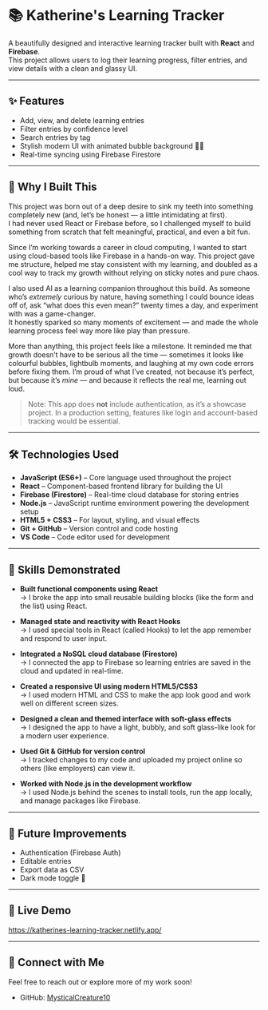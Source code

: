 # 📚 Katherine's Learning Tracker

A beautifully designed and interactive learning tracker built with **React** and **Firebase**.  
This project allows users to log their learning progress, filter entries, and view details with a clean and glassy UI.  

---

## ✨ Features

- Add, view, and delete learning entries
- Filter entries by confidence level
- Search entries by tag
- Stylish modern UI with animated bubble background 🌈🫧
- Real-time syncing using Firebase Firestore

---

## 📌 Why I Built This

This project was born out of a deep desire to sink my teeth into something completely new (and, let’s be honest — a little intimidating at first).  
I had never used React or Firebase before, so I challenged myself to build something from scratch that felt meaningful, practical, and even a bit fun.

Since I’m working towards a career in cloud computing, I wanted to start using cloud-based tools like Firebase in a hands-on way. This project gave me structure, helped me stay consistent with my learning, and doubled as a cool way to track my growth without relying on sticky notes and pure chaos.

I also used AI as a learning companion throughout this build. As someone who’s *extremely* curious by nature, having something I could bounce ideas off of, ask “what does this even mean?” twenty times a day, and experiment with was a game-changer.  
It honestly sparked so many moments of excitement — and made the whole learning process feel way more like play than pressure.

More than anything, this project feels like a milestone. It reminded me that growth doesn’t have to be serious all the time — sometimes it looks like colourful bubbles, lightbulb moments, and laughing at my own code errors before fixing them. I’m proud of what I’ve created, not because it’s perfect, but because it’s *mine* — and because it reflects the real me, learning out loud.

> Note: This app does **not** include authentication, as it’s a showcase project. In a production setting, features like login and account-based tracking would be essential.

---

## 🛠️ Technologies Used

- **JavaScript (ES6+)** – Core language used throughout the project  
- **React** – Component-based frontend library for building the UI  
- **Firebase (Firestore)** – Real-time cloud database for storing entries  
- **Node.js** – JavaScript runtime environment powering the development setup  
- **HTML5 + CSS3** – For layout, styling, and visual effects  
- **Git + GitHub** – Version control and code hosting  
- **VS Code** – Code editor used for development  


---

## 🧠 Skills Demonstrated

- **Built functional components using React**  
  → I broke the app into small reusable building blocks (like the form and the list) using React.

- **Managed state and reactivity with React Hooks**  
  → I used special tools in React (called Hooks) to let the app remember and respond to user input.

- **Integrated a NoSQL cloud database (Firestore)**  
  → I connected the app to Firebase so learning entries are saved in the cloud and updated in real-time.

- **Created a responsive UI using modern HTML5/CSS3**  
  → I used modern HTML and CSS to make the app look good and work well on different screen sizes.

- **Designed a clean and themed interface with soft-glass effects**  
  → I designed the app to have a light, bubbly, and soft glass-like look for a modern user experience.

- **Used Git & GitHub for version control**  
  → I tracked changes to my code and uploaded my project online so others (like employers) can view it.

- **Worked with Node.js in the development workflow**  
  → I used Node.js behind the scenes to install tools, run the app locally, and manage packages like Firebase.


---

## 🚀 Future Improvements

- Authentication (Firebase Auth)
- Editable entries
- Export data as CSV
- Dark mode toggle 🌙

---

## 🔗 Live Demo

https://katherines-learning-tracker.netlify.app/

---

## 🤝 Connect with Me

Feel free to reach out or explore more of my work soon!

- GitHub: [MysticalCreature10](https://github.com/MysticalCreature10)
